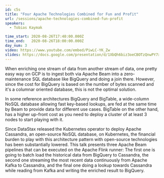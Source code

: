 ```yaml
---
id: c5s
title: "Four Apache Technologies Combined for Fun and Profit"
url: /sessions/apache-technologies-combined-fun-profit
speakers:
  - Tobias Kaymak

time_start: 2020-08-26T17:40:00.000Z
time_end:   2020-08-26T18:00:00.000Z
day_num: 3
video: https://www.youtube.com/embed/PiwLC-YK_Zw
slides: https://docs.google.com/presentation/d/1XbQh6biz3oeCBOTzQnwPY7xsVhdkzNxEtbtzjgL71f4/edit?usp=sharing
---
```


When enriching one stream of data from another stream of data, one pretty easy way on GCP is to ingest both via Apache Beam into a zero-maintenance SQL database like BigQuery and doing a join there. However, since the cost for BigQuery is based on the number of bytes scanned and it's a columnar oriented database, this is not the optimal solution.

In some reference architectures BigQuery and BigTable, a wide-column NoSQL database allowing fast key-based lookups, are fed at the same time by Beam to provide data for different use cases. BigTable on the other hand, has a higher up-front cost as you need to deploy a cluster of at least 3 nodes to start playing with it.

Since DataStax released the Kubernetes operator to deploy Apache Cassandra, an open-source NoSQL database, on Kubernetes, the financial burden to play with this architecture pattern with open-source technologies has been substantially lowered.
This talk presents three Apache Beam pipelines that can be executed on the Apache Flink runner: The first one is going to batch load the historical data from BigQuery to Cassandra, the second one streaming the most recent data continuously from Apache Kafka to Cassandra, and the final one doing a lookup towards Cassandra while reading from Kafka and writing the enriched result to BigQuery.